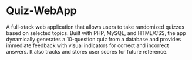 # Quiz-WebApp
A full-stack web application that allows users to take randomized quizzes based on selected topics. Built with PHP, MySQL, and HTML/CSS, the app dynamically generates a 10-question quiz from a database and provides immediate feedback with visual indicators for correct and incorrect answers. It also tracks and stores user scores for future reference.
